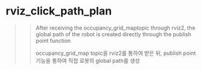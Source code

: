 # rviz_click_path_plan

>> After receiving the occupancy_grid_maptopic through rviz2, the global path of the robot is created directly through the publish point function
>> 
>> occupancy_grid_map topic을 rviz2를 통하여 받은 뒤, publish point 기능을 통하여 직접 로봇의 global path를 생성

